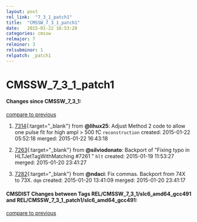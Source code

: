 ```yaml
---
layout: post
rel_link:  "7_3_1_patch1"
title:  "CMSSW_7_3_1_patch1"
date:   2015-01-22 16:53:20
categories: cmssw
relmajor: 7
relminor: 3
relsubminor: 1
relpatch: _patch1
---
```


# CMSSW_7_3_1_patch1
#### Changes since CMSSW_7_3_1:

[compare to previous](https://github.com/cms-sw/cmssw/compare/CMSSW_7_3_1...CMSSW_7_3_1_patch1)



1. [7314](http://github.com/cms-sw/cmssw/pull/7314){:target="_blank"}  from **@lihux25**: Adjust Method 2 code to allow one pulse fit for high ampl > 500 fC `reconstruction`  created: 2015-01-22 05:52:18 merged: 2015-01-22 16:43:18

2. [7263](http://github.com/cms-sw/cmssw/pull/7263){:target="_blank"}  from **@silviodonato**: Backport of "Fixing typo in HLTJetTagWithMatching #7261 " `hlt`  created: 2015-01-19 11:53:27 merged: 2015-01-20 23:41:27

3. [7282](http://github.com/cms-sw/cmssw/pull/7282){:target="_blank"}  from **@ndaci**: Fix commas. Backport from 74X to 73X. `dqm`  created: 2015-01-20 13:41:09 merged: 2015-01-20 23:41:17

#### CMSDIST Changes between Tags REL/CMSSW_7_3_1/slc6_amd64_gcc491 and REL/CMSSW_7_3_1_patch1/slc6_amd64_gcc491:

[compare to previous](https://github.com/cms-sw/cmsdist/compare/REL/CMSSW_7_3_1/slc6_amd64_gcc491...REL/CMSSW_7_3_1_patch1/slc6_amd64_gcc491)


